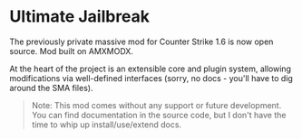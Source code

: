 # Ultimate Jailbreak

The previously private massive mod for Counter Strike 1.6 is now open source.  Mod built on AMXMODX.

At the heart of the project is an extensible core and plugin system, allowing modifications via well-defined interfaces (sorry, no docs - you'll have to dig around the SMA files).

> Note: This mod comes without any support or future development.  You can find documentation in the source code, but I don't have the time to whip up install/use/extend docs.

